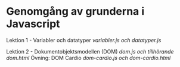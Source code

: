 # Genomgång av grunderna i Javascript

Lektion 1 - Variabler och datatyper
            *variabler.js och datatyper.js*
            

Lektion 2 - Dokumentobjektsmodellen (DOM) 
            *dom.js och tillhörande dom.html*
            Övning: DOM Cardio 
            *dom-cardio.js och dom-cardio.html*
